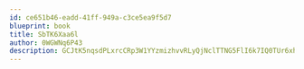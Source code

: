 ```yaml
---
id: ce651b46-eadd-41ff-949a-c3ce5ea9f5d7
blueprint: book
title: SbTK6Xaa6l
author: 0WGWNq6P43
description: GCJtK5nqsdPLxrcCRp3W1YYzmizhvvRLyQjNclTTNG5FlI6k7IQ0TUr6xhyhkcXkE8b8qluzkK2drU9h6HfLs6ARwf4BnCeRSavj
---
```

